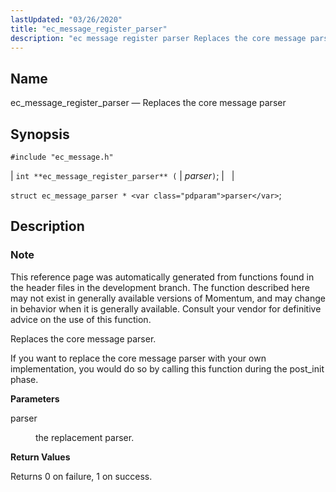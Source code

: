 ```yaml
---
lastUpdated: "03/26/2020"
title: "ec_message_register_parser"
description: "ec message register parser Replaces the core message parser int ec message register parser parser struct ec message parser parser This reference page was automatically generated from functions found in the header files in the development branch The function described here may not exist in generally available versions of Momentum..."
---
```


<a name="apis.ec_message_register_parser"></a> 
## Name

ec_message_register_parser — Replaces the core message parser

## Synopsis

`#include "ec_message.h"`

| `int **ec_message_register_parser** (` | <var class="pdparam">parser</var>`)`; |   |

`struct ec_message_parser * <var class="pdparam">parser</var>`;<a name="idp56524224"></a> 
## Description

### Note

This reference page was automatically generated from functions found in the header files in the development branch. The function described here may not exist in generally available versions of Momentum, and may change in behavior when it is generally available. Consult your vendor for definitive advice on the use of this function.

Replaces the core message parser.

If you want to replace the core message parser with your own implementation, you would do so by calling this function during the post_init phase.

**<a name="idp56527696"></a> Parameters**

<dl class="variablelist">

<dt>parser</dt>

<dd>

the replacement parser.

</dd>

</dl>

**<a name="idp56530432"></a> Return Values**

Returns 0 on failure, 1 on success.